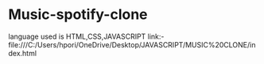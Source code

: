 # Music-spotify-clone
language used is HTML,CSS,JAVASCRIPT
link:-file:///C:/Users/hpori/OneDrive/Desktop/JAVASCRIPT/MUSIC%20CLONE/index.html
